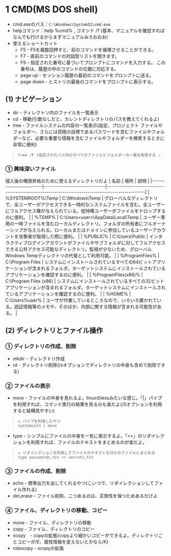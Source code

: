 # 1 CMD(MS DOS shell)
* cmd.exeのパス：`C:\Windows\System32\cmd.exe`
* helpコマンド：help %cmd% , コマンド /?  (基本、マニュアルを確認すればなんでも行けるからまずマニュアルみろおおお)
* 使えるショートカット
  * F5 - F5を複数回押すと、前のコマンドを循環させることができる。
  * F7 - 直前のコマンドの対話型リストを開きます。
  * F9 - 指定された番号に基づいてプロンプトにコマンドを入力する。 この番号は、履歴の中のコマンドの位置に対応する。
  * page up -	セッション履歴の最初のコマンドをプロンプトに送る。
  * page down -	ヒストリの最後のコマンドをプロンプトに表示する。

## (1) ナビゲーション
* dir  - ディレクトリ内のファイルを一覧表示
* cd   - 移動(引数なしだと、カレントディレクトリのパスを教えてくれるよ)
* tree - ファイルシステムの内容の一覧表示(設定、プロジェクト ファイルやフォルダー、さらには究極の目標であるパスワードを含むファイルやフォルダーなど、必要な重要な情報を含むファイルやフォルダーを検索するときに非常に便利)
> ```
> tree /F (指定されたパス内のすべてのファイルとフォルダーの一覧を取得する ⇒ 
> ```

### ① 興味深いファイル
侵入後の権限昇格のために使えるディレクトリだよ
| 名前                     | 場所                           | 説明                                                                                           |
|------------------------|------------------------------|------------------------------------------------------------------------------------------------|
| %SYSTEMROOT%\Temp     | C:\Windows\Temp              | グローバルなディレクトリで、全ユーザーがアクセスできる一時的なシステムファイルを含む。全ユーザーにフルアクセス権が与えられている。低特権ユーザーがファイルをドロップするのに便利。  |
| %TEMP%                 | C:\Users\<user>\AppData\Local\Temp | ユーザー専用の一時ファイルを含むローカルディレクトリ。フォルダの所有者にフルオーナーシップが与えられる。ローカルまたはドメインに参加しているユーザーアカウントを攻撃者が取得した際に便利。  |
| %PUBLIC%               | C:\Users\Public              | インタラクティブログインアカウントがファイルやサブフォルダに対してフルアクセスできる公共アクセス可能なディレクトリ。監視が少ないため、グローバルWindows Tempディレクトリの代替として利用可能。 |
| %ProgramFiles%         | C:\Program Files             | システムにインストールされているすべての64ビットアプリケーションが含まれるフォルダ。ターゲットシステムにインストールされているアプリケーションを確認するのに便利。                  |
| %ProgramFiles(x86)%    | C:\Program Files (x86)      | システムにインストールされているすべての32ビットアプリケーションが含まれるフォルダ。ターゲットシステムにインストールされているアプリケーションを確認するのに便利。                   |
| %HOME%                 | C:\Users\%user%             | ユーザが作業しているところなので、いろいろ置かれている。認証情報等のメモや、そのほか、内部に関する情報が含まれる可能性がある。 |

## (2) ディレクトリとファイル操作
### ① ディレクトリの作成、削除
* mkdir - ディレクトリ作成
* rd    - ディレクトリ削除(/sオプションでディレクトリの中身も含めて削除できる)

### ② ファイルの表示
* more - ファイルの中身を見れるよ。linuxのlessみたいな感じ。「|」パイプを利用すれば、コマンド実行の結果を見るのも楽だよ(/Sオプションを利用すると結構見やすい)
> ```
> ◇ パイプを利用したやつ
> systeminfo | more  
> ```
* type - シンプルにファイルの中身を一気に表示するよ。「>>」のリダイレクションを利用すれば、ファイルのテキストをまとめるのが楽だよ。
> ```
> ◇ リダイレクションを利用してファイルのテキストをほかのファイルにまとめる
> type passwords.txt >> secrets.txt
> ```

### ③ ファイルの作成、削除
* echo - 標準出力を出してくれるやつ(こいつで、リダイレクションしてファイル作れる)
* del,erase - ファイル削除、二つあるのは、互換性を保つためあるだけよ

### ④ ファイル、ディレクトリの移動、コピー
* move - ファイル、ディレクトリの移動
* copy - ファイル、ディレクトリのコピー
* xcopy　- copyの拡張(copyより細かいコピーができるよ。ディレクトリごとコピーが/E、属性情報を変えないとかなら/K)
* robocopy - xcopyの拡張
